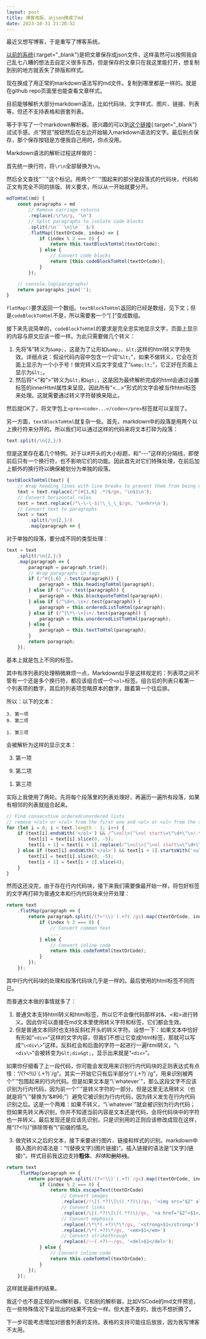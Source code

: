 ```yaml
---
layout: post
title: 博客改版，从json换成了md
date: 2023-10-31 21:20:52
---
```


最近又想写博客，于是重写了博客系统。

[以前的系统](/2018/06/24/用Github-Pages写博客.html){:target="_blank"}是把文章保存成json文件，这样虽然可以按照我自己乱七八糟的想法去自定义很多东西，但是保存的文章只在我这里能打开，想复制到别的地方就丢失了排版和样式。

现在换成了用正常的markdown语法写的md文件。复制到哪里都是一样的。就是在github repo页面里也能查看文章样式。

目前能够解析大部分markdown语法，比如代码块、文字样式、图片、链接、列表等。但还不支持表格和嵌套列表。

等于手写了一个markdown解析器。感兴趣的可以到[这个链接](/blog/editor.html){:target="_blank"}试试手感。点“预览”按钮然后在左边开始输入markdown语法的文字。最后别点保存，那个保存按钮是方便我自己用的，你点没用。

Markdown语法的解析过程这样做的：

首先统一换行符，将`\r\n`全部替换为`\n`。

然后全文查找“\`\`\`"这个标记。用两个“\`\`\`”围起来的部分是段落式的代码块，代码和正文有完全不同的排版、转义要求，所以从一开始就要分开。

```javascript
mdToHtml(md) {
    const paragraphs = md
        // Remove carriage returns
        .replace(/\r\n/g, '\n')
        // Split paragraphs to isolate code blocks
        .split(/\n```\n|\n```$/)
        .flatMap((textOrCode, index) => {
            if (index % 2 === 0) {
                return this.textBlockToHtml(textOrCode);
            } else {
                // Convert code blocks
                return [this.codeBlockToHtml(textOrCode)];
            }
        });

    // console.log(paragraphs)
    return paragraphs.join('');
}
```
`flatMap()`要求返回一个数组。`textBlockToHtml`返回的已经是数组，见下文；但是`codeBlockToHtml`不是，所以需要套一个“[ ]”变成数组。

接下来先说简单的，`codeBlockToHtml`的要求是完全忠实地显示文字，页面上显示的内容与原文应该一模一样。为此只需要做几个转义：

1. 先将“&”转义为`&amp;`，这是为了让形如`&amp;`、`&lt;`这样的html转义字符失效。详细点说：假设代码内容中包含一个词“`&lt;`”，如果不做转义，它会在页面上显示为一个小于号！做完转义后文字变成了“`&amp;lt;`”，它正好在页面上显示为`&lt;`。
2. 然后将“<”和“>”转义为`&lt;`和`&gt;`，这是因为最终解析完成的html会通过设置标签的innerHtml属性来呈现，因此所有“<...>”形式的文字会被当作html标签来处理。这就需要通过转义字符替换来阻止。

然后就OK了，将文字包上`<pre><code>...</code></pre>`标签就可以呈现了。

另一方面，`textBlockToHtml`就复杂一些。首先，markdown中的段落是用两个以上换行符来分开的。所以我们可以通过这样的代码来将文本打碎为段落：

```javascript
text.split(/\n{2,}/)
```

但是这里存在着几个特例。对于以#开头的大小标题，和“---”这样的分隔线，即使前后只有一个换行符，也不影响它们的功能。因此首先对它们特殊处理，在前后加上额外的换行符以确保被划分为单独的段落。

```javascript
textBlockToHtml(text) {
    // Wrap heading lines with line breaks to prevent them from being merged into paragraphs
    text = text.replace(/^(#{1,6} .*)$/gm, '\n$1\n');
    // Convert horizontal rules
    text = text.replace(/^\-\-\-$|!\_\_\_$/gm, '\n<hr>\n');
    // Convert text to paragraphs
    text = text
        .split(/\n{2,}/)
        .map(paragraph => {
```

对于单独的段落，要分成不同的类型处理：

```javascript
text = text
    .split(/\n{2,}/)
    .map(paragraph => {
        paragraph = paragraph.trim();
        // Wrap paragraphs in tags
        if (/^#{1,6} /.test(paragraph)) {
            paragraph = this.headingToHtml(paragraph);
        } else if (/^\>/.test(paragraph)) {
            paragraph = this.blockquoteToHtml(paragraph);
        } else if (/^\d+\.\s+/.test(paragraph)) {
            paragraph = this.orderedListToHtml(paragraph);
        } else if (/^[\*\-\+]s+/.test(paragraph)) {
            paragraph = this.unorderedListToHtml(paragraph);
        } else {
            paragraph = this.textToHtml(paragraph);
        }
        return paragraph;
    });
```

基本上就是包上不同的标签。

其中有序列表的处理稍微麻烦一点，Markdown似乎是这样规定的：列表项之间不管有一个还是多个换行符，都应该组合成一个`<ol>`标签。组合后的列表只看第一个列表项的数字，其后的列表项忽略原本的数字，跟着第一个往后排。

所以：以下的文本：

```
3. 第一项
9. 第二项

1. 第三项
```

会被解析为这样的显示文本：

<ol start="3">
  <li>第一项</li>
</ol>
<ol start="9">
  <li>第二项</li>
</ol>

<ol start="1">
  <li>第三项</li>
</ol>

实际上我使用了两轮。先将每个段落里的列表处理好，再遍历一遍所有段落，如果有相邻的列表就组合起来。

```javascript
// Find consecutive ordered/unordered lists
// remove </ol> or </ul> from the first one and <ol> or <ul> from the second one
for (let i = 0; i < text.length - 1; i++) {
    if (text[i].endsWith('</ol>') && /^\<ol\>|^\<ol start\=\"\d+\"\>/.test(text[i + 1])) {
        text[i] = text[i].slice(0, -5);
        text[i + 1] = text[i + 1].replace(/^\<ol\>|^\<ol start\=\"\d+\"\>/, '');
    } else if (text[i].endsWith('</ul>') && text[i + 1].startsWith('<ul>')) {
        text[i] = text[i].slice(0, -5);
        text[i + 1] = text[i + 1].slice(4);
    }
}
```

然而这还没完，由于存在行内代码块，接下来我们需要像最开始一样，将包好标签的文字再打碎为普通文本和行内代码块来分开处理：

```javascript
return text
    .flatMap(paragraph => {
        return paragraph.split(/(?<!\\)`(.+?)`/gs).map((textOrCode, index) => {
            if (index % 2 === 0) {
                // Convert common text
                ...
            } else {
                // Convert inline code
                return this.codeToHtml(textOrCode);
            }
        });
    });
```

其中行内代码块的处理和段落代码块几乎是一样的。最后使用的html标签不同而已。

而普通文本做的事情就多了：

1. 普通文本支持html转义和html标签，所以它不会像代码那样对&、\<和\>进行转义。因此你可以直接在md文本里使用转义字符和标签，它们都会生效。
2. 但是普通文本同时也支持反斜杠开头的转义字符。设想一下：如果文本中恰好有形如“`<div>`”这样的文字内容，但我们不想让它变成html标签，那就可以写成“`\<div\>`”这样。反斜杠会和后面的字符一起进行一遍html转义，“`\<div\>`”会被转变为`&lt;div&gt;`，显示出来就是“`<div>`”。

如果你仔细看了上一段代码，你可能会发现用来识别行内代码块的正则表达式有点怪：“/(?\<!\\\\)\`(.+?)\`/g”。其实一开始它只有后半部分“/\`(.+?)\`/g”，用来识别被两个“\`”包围起来的行内代码。但是如果文本是“\\\`whatever\`”，那么这段文字不应该识别为行内代码，因为前一个“\`”是转义字符的一部分。但是这里无法用转义（也就是将“\\\`”替换为“\&#96;”）避免它被识别为行内代码，因为转义发生在行内代码识别之后。这是一个两难：如果不转义，“\\\`whatever\`”就会被识别为行内代码；但如果先转义再识别，你并不知道当前内容是文本还是代码，会将代码块中的字符也一并转义。最后发现还是应该先识别，只是识别用的正则应该修改成现在这样，用“(?\<!\\\\)”排除带有“\\”前缀的情况。

3. 做完转义之后的文本，接下来要进行图片、链接和样式的识别。markdown中插入图片的语法是：“!\[替换文字\]\(图片链接\)”。插入链接的语法是“\[文字\]\(链接\)”。样式目前我这边支持**粗体**、*斜体*和~~删除线~~。

```javascript
return text
    .flatMap(paragraph => {
        return paragraph.split(/(?<!\\)`(.+?)`/gs).map((textOrCode, index) => {
            if (index % 2 === 0) {
                return this.escapeText(textOrCode)
                    // Convert images
                    .replace(/!\[(.*?)\]\((.*?)\)/gs, '<img src="$2" alt="$1" class="img-fluid mb-3" style="max-width: 100%;">')
                    // Convert links
                    .replace(/\[(.*?)\]\((.*?)\)/gs, '<a href="$2">$1</a>')
                    // Convert emphasis
                    .replace(/\*\*(.+?)\*\*/gs, '<strong>$1</strong>')
                    .replace(/\*(.+?)\*/gs, '<em>$1</em>')
                    // Convert strikethrough
                    .replace(/~~(.+?)~~/gs, '<del>$1</del>');
            } else {
                // Convert inline code
                return this.codeToHtml(textOrCode);
            }
        });
    });
```

这样就是最终的结果。

我这个也不是正规的md解析器，它和别的解析器，比如VSCode的md文件预览，在一些特殊情况下呈现出的结果不完全一样。但大差不差的，我也不想折腾了。

下一步可能考虑增加对嵌套列表的支持。表格的支持可能往后放放，因为我写博客不太用。